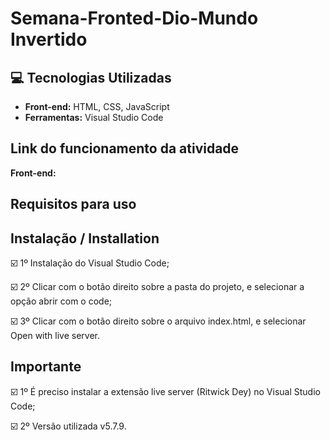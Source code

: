 # Semana-Fronted-Dio-Mundo Invertido
 ## :computer: Tecnologias Utilizadas

* **Front-end:** HTML, CSS, JavaScript
* **Ferramentas:** Visual Studio Code


## Link do funcionamento da atividade

**Front-end:** 
## Requisitos para uso

## Instalação / Installation

☑️ 1º Instalação do Visual Studio Code;

☑️ 2º Clicar com o botão direito sobre a pasta do projeto, e selecionar a opção abrir com o code;

☑️ 3º Clicar com o botão direito sobre o arquivo index.html, e selecionar Open with live server.

## Importante

☑️ 1º É preciso instalar a extensão live server (Ritwick Dey) no Visual Studio Code;

☑️ 2º Versão utilizada v5.7.9.